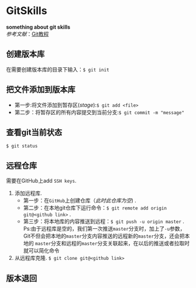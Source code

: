 GitSkills
======
**something about git skills**   
*参考文献*：[Git教程](https://www.liaoxuefeng.com/wiki/896043488029600)

创建版本库
-------
在需要创建版本库的目录下输入：`$ git init`

把文件添加到版本库
-------
- 第一步:将文件添加到暂存区(*stage*):`$ git add <file>`   
- 第二步：将暂存区的所有内容提交到当前分支:`$ git commit -m "message"` 

查看git当前状态
-------
`$ git status` 

远程仓库
-----
需要在GitHub上add `SSH keys`. 
1. 添加远程库. 
   - 第一步：在`GitHub`上创建仓库（*此时此仓库为空*) . 
   - 第二步：在本地git仓库下运行命令：`$ git remote add origin git@<github link>` . 
   - 第三步：将本地库的内容推送到远程：`$ git push -u origin master` . 
   Ps:由于远程库是空的，我们第一次推送`master`分支时，加上了`-u`参数，Git不但会把本地的`master`分支内容推送的远程新的`master`分支，还会把本地的    `master`分支和远程的`master`分支关联起来，在以后的推送或者拉取时就可以简化命令  
2. 从远程库克隆. 
   `$ git clone git@<github link>`  

版本退回
-----